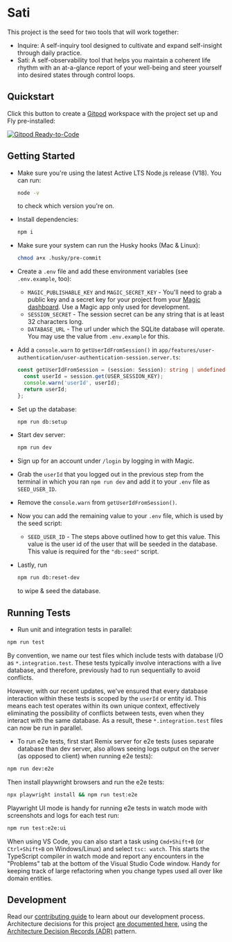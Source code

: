 # Sati

This project is the seed for two tools that will work together:

- Inquire: A self-inquiry tool designed to cultivate and expand self-insight through daily practice.
- Sati: A self-observability tool that helps you maintain a coherent life rhythm with an at-a-glance report of your well-being and steer yourself into desired states through control loops.

## Quickstart

Click this button to create a [Gitpod](https://gitpod.io) workspace with the project set up and Fly pre-installed:

[![Gitpod Ready-to-Code](https://img.shields.io/badge/Gitpod-Ready--to--Code-blue?logo=gitpod)](https://gitpod.io/from-referrer/)

## Getting Started

- Make sure you're using the latest Active LTS Node.js release (V18). You can run:

  ```sh
  node -v
  ```

  to check which version you're on.

- Install dependencies:

  ```sh
  npm i
  ```

- Make sure your system can run the Husky hooks (Mac & Linux):

  ```sh
  chmod a+x .husky/pre-commit
  ```

- Create a `.env` file and add these environment variables (see `.env.example`, too):

  - `MAGIC_PUBLISHABLE_KEY` and `MAGIC_SECRET_KEY` - You'll need to grab a public key and a secret key for your project from your [Magic dashboard](https://magic.link). Use a Magic app only used for development.
  - `SESSION_SECRET` - The session secret can be any string that is at least 32 characters long.
  - `DATABASE_URL` - The url under which the SQLite database will operate. You may use the value from `.env.example` for this.

- Add a `console.warn` to `getUserIdFromSession()` in `app/features/user-authentication/user-authentication-session.server.ts`:

  ```ts
  const getUserIdFromSession = (session: Session): string | undefined => {
    const userId = session.get(USER_SESSION_KEY);
    console.warn('userId', userId);
    return userId;
  };
  ```

- Set up the database:

  ```sh
  npm run db:setup
  ```

- Start dev server:

  ```sh
  npm run dev
  ```

- Sign up for an account under `/login` by logging in with Magic.

- Grab the `userId` that you logged out in the previous step from the terminal in which you ran `npm run dev` and add it to your `.env` file as `SEED_USER_ID`.

- Remove the `console.warn` from `getUserIdFromSession()`.

- Now you can add the remaining value to your `.env` file, which is used by the seed script:

  - `SEED_USER_ID` - The steps above outlined how to get this value. This value
    is the user id of the user that will be seeded in the database. This value
    is required for the `"db:seed"` script.

- Lastly, run

  ```sh
  npm run db:reset-dev
  ```

  to wipe & seed the database.

## Running Tests

- Run unit and integration tests in parallel:

```sh
npm run test
```

By convention, we name our test files which include tests with database I/O as `*.integration.test`. These tests typically involve interactions with a live database, and therefore, previously had to run sequentially to avoid conflicts.

However, with our recent updates, we've ensured that every database interaction within these tests is scoped by the `userId` or entity id. This means each test operates within its own unique context, effectively eliminating the possibility of conflicts between tests, even when they interact with the same database. As a result, these `*.integration.test` files can now be run in parallel.

- To run e2e tests, first start Remix server for e2e tests (uses separate database than dev server, also allows seeing logs output on the server (as opposed to client) when running e2e tests):

```sh
npm run dev:e2e
```

Then install playwright browsers and run the e2e tests:

```sh
npx playwright install && npm run test:e2e
```

Playwright UI mode is handy for running e2e tests in watch mode with screenshots and logs for each test run:

```sh
npm run test:e2e:ui
```

When using VS Code, you can also start a task using `Cmd+Shift+B` (or `Ctrl+Shift+B` on Windows/Linux) and select `tsc: watch`. This starts the TypeScript compiler in watch mode and report any encounters in the "Problems" tab at the bottom of the Visual Studio Code window. Handy for keeping track of large refactoring when you change types used all over like domain entities.

## Development

Read our [contributing guide][contributing] to learn about our development process. Architecture decisions for this project [are documented here][adrs], using the [Architecture Decision Records (ADR)][adrs-pattern] pattern.

<!-- Links -->

[adrs-pattern]: http://thinkrelevance.com/blog/2011/11/15/documenting-architecture-decisions

<!-- Repo links -->

[adrs]: https://github.com/iulspop/inquire/tree/main/docs/adr
[contributing]: https://github.com/iulspop/inquire/blob/main/CONTRIBUTING.md
